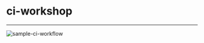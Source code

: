 # ci-workshop
---
![sample-ci-workflow](https://github.com/dimitriharding/ci-workshop/actions/workflows/sample.yaml/badge.svg)
